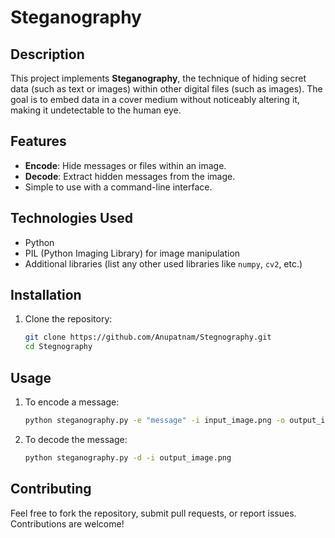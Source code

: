 # Steganography

## Description
This project implements **Steganography**, the technique of hiding secret data (such as text or images) within other digital files (such as images). The goal is to embed data in a cover medium without noticeably altering it, making it undetectable to the human eye.

## Features
- **Encode**: Hide messages or files within an image.
- **Decode**: Extract hidden messages from the image.
- Simple to use with a command-line interface.

## Technologies Used
- Python
- PIL (Python Imaging Library) for image manipulation
- Additional libraries (list any other used libraries like `numpy`, `cv2`, etc.)

## Installation
1. Clone the repository:
   ```bash
   git clone https://github.com/Anupatnam/Stegnography.git
   cd Stegnography

## Usage
1. To encode a message:
   ```bash
   python steganography.py -e "message" -i input_image.png -o output_image.png
   
2. To decode the message:
    ```bash
   python steganography.py -d -i output_image.png

## Contributing
Feel free to fork the repository, submit pull requests, or report issues. Contributions are welcome!




